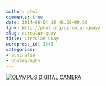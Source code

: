 ```yaml
---
author: phwl
comments: true
date: 2014-06-04 10:46:50+00:00
link: http://phwl.org/circular-quay/
slug: circular-quay
title: Circular Quay
wordpress_id: 1345
categories:
- australia
- photography
---
```


[![OLYMPUS DIGITAL CAMERA](/assets/images/2014/06/P6040022-1024x768.jpg)](/assets/images/2014/06/P6040022.jpg)
